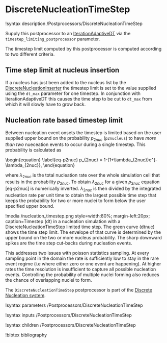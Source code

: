 # DiscreteNucleationTimeStep

!syntax description /Postprocessors/DiscreteNucleationTimeStep

Supply this postprocessor to an [IterationAdaptiveDT](/IterationAdaptiveDT.md)
via the `timestep_limiting_postprocessor` parameter.

The timestep limit computed by this postprocessor is computed according to two
different criteria.

## Time step limit at nucleus insertion

If a nucleus has just been added to the nucleus list by the
[DiscreteNucleationInserter](/DiscreteNucleationInserter.md) the timestep limit
is set to the value supplied using the `dt_max` parameter for one timestep. In
conjunction with IterationAdaptiveDT this causes the time step to be cut to
`dt_max` from which it will slowly have to grow back.

## Nucleation rate based timestep limit

Between nucleation event onsets the timestep is limited based on the user
supplied upper bound on the probability $p_{2nuc}$  (`p2nucleus`) to have
_more than two_ nueceation events to occur during a single timestep.
This probability is calculated as

\begin{equation}
\label{eq-p2nuc}
p_{2nuc} = 1-(1+\lambda_{2nuc})e^{-\lambda_{2nuc}},
\end{equation}

where $\lambda_{2nuc}$ is the total nucleation rate over the whole simulation
cell that results in the probability $p_{2nuc}$. To obtain $\lambda_{2nuc}$ for
a given $p_{2nuc}$ equation [eq-p2nuc] is numerically inverted. $\lambda_{2nuc}$
is then divided by the integrated nucleation rate per unit time to obtain the
largest possible time step that keeps the probability for two or more nuclei to
form below the user specified upper bound.

!media /nucleation_timestep.png style=width:80%; margin-left:20px;
       caption=Timestep (dt) in a nucleation simulation with a DiscreteNucleationTimeStep
       limited time step. The green curve (dtnuc) shows the time step limit.
       The envelope of that curve is determined by the upper bound on the two or more
       nucleus probability. The sharp downward spikes are the time step cut-backs
       during nucleation events.

This addresses two issues with poisson statistics sampling. At every sampling
point in the domain the rate is sufficiently low to stay in the rare event
regime (i.e where either zero or one event are happening). At higher rates the
time resolution is insufficient to capture all possible nucleation events.
Controlling the probability of multiple nuclei forming also reduces the chance
of overlapping nuclei to form.

The `DiscreteNucleationTimeStep` postprocessor is part of the
[Discrete Nucleation system](Nucleation/DiscreteNucleation.md).

!syntax parameters /Postprocessors/DiscreteNucleationTimeStep

!syntax inputs /Postprocessors/DiscreteNucleationTimeStep

!syntax children /Postprocessors/DiscreteNucleationTimeStep

!bibtex bibliography
